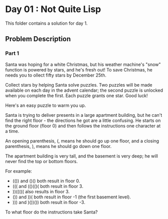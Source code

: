 # Day 01 : Not Quite Lisp

This folder contains a solution for day 1.

## Problem Description

### Part 1

Santa was hoping for a white Christmas, but his weather machine's "snow" function
is powered by stars, and he's fresh out! To save Christmas, he needs you to 
ollect fifty stars by December 25th.

Collect stars by helping Santa solve puzzles. Two puzzles will be made available
on each day in the advent calendar; the second puzzle is unlocked when you
complete the first. Each puzzle grants one star. Good luck!

Here's an easy puzzle to warm you up.

Santa is trying to deliver presents in a large apartment building, but he can't
find the right floor - the directions he got are a little confusing. He starts
on the ground floor (floor 0) and then follows the instructions one character at
a time.

An opening parenthesis, (, means he should go up one floor, and a closing
parenthesis, ), means he should go down one floor.

The apartment building is very tall, and the basement is very deep; he will never
find the top or bottom floors.

For example:

  * (()) and ()() both result in floor 0.
  * ((( and (()(()( both result in floor 3.
  * ))((((( also results in floor 3.
  * ()) and ))( both result in floor -1 (the first basement level).
  * ))) and )())()) both result in floor -3.

To what floor do the instructions take Santa?

